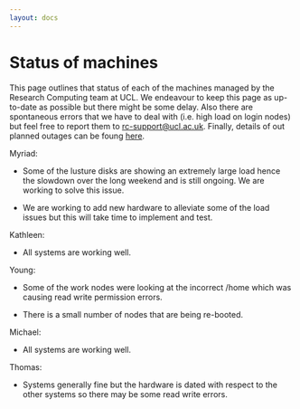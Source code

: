 ```yaml
---
layout: docs
---
```


# Status of machines

This page outlines that status of each of the machines managed by the Research Computing team at UCL. We endeavour to keep this page as up-to-date as possible but there might be some delay. Also there are spontaneous errors that we have to deal with (i.e. high load on login nodes) but feel free to report them to rc-support@ucl.ac.uk. Finally, details of out planned outages can be foung [here](https://www.rc.ucl.ac.uk/docs/Planned_Outages/).  

Myriad:

- Some of the lusture disks are showing an extremely large load hence the slowdown over the long weekend and is still ongoing. We are working to solve this issue.

- We are working to add new hardware to alleviate some of the load issues but this will take time to implement and test.

Kathleen:

- All systems are working well.

Young:

- Some of the work nodes were looking at the incorrect /home which was causing read write permission errors.

- There is a small number of nodes that are being re-booted.

Michael:

- All systems are working well.

Thomas:

- Systems generally fine but the hardware is dated with respect to the other systems so there may be some read write errors.


